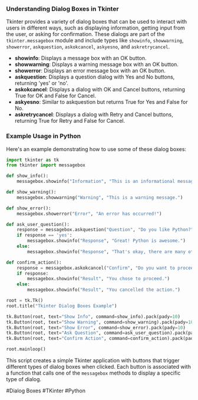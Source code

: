 ### Understanding Dialog Boxes in Tkinter

Tkinter provides a variety of dialog boxes that can be used to interact with users in different ways, such as displaying information, getting input from the user, or asking for confirmation. These dialogs are part of the `tkinter.messagebox` module and include types like `showinfo`, `showwarning`, `showerror`, `askquestion`, `askokcancel`, `askyesno`, and `askretrycancel`.

- **showinfo**: Displays a message box with an OK button.
- **showwarning**: Displays a warning message box with an OK button.
- **showerror**: Displays an error message box with an OK button.
- **askquestion**: Displays a question dialog with Yes and No buttons, returning 'yes' or 'no'.
- **askokcancel**: Displays a dialog with OK and Cancel buttons, returning True for OK and False for Cancel.
- **askyesno**: Similar to askquestion but returns True for Yes and False for No.
- **askretrycancel**: Displays a dialog with Retry and Cancel buttons, returning True for Retry and False for Cancel.

### Example Usage in Python

Here's an example demonstrating how to use some of these dialog boxes:

```python
import tkinter as tk
from tkinter import messagebox

def show_info():
    messagebox.showinfo("Information", "This is an informational message.")

def show_warning():
    messagebox.showwarning("Warning", "This is a warning message.")

def show_error():
    messagebox.showerror("Error", "An error has occurred!")

def ask_user_question():
    response = messagebox.askquestion("Question", "Do you like Python?")
    if response == 'yes':
        messagebox.showinfo("Response", "Great! Python is awesome.")
    else:
        messagebox.showinfo("Response", "That's okay, there are many other great languages.")

def confirm_action():
    response = messagebox.askokcancel("Confirm", "Do you want to proceed?")
    if response:
        messagebox.showinfo("Result", "You chose to proceed.")
    else:
        messagebox.showinfo("Result", "You cancelled the action.")

root = tk.Tk()
root.title("Tkinter Dialog Boxes Example")

tk.Button(root, text="Show Info", command=show_info).pack(pady=10)
tk.Button(root, text="Show Warning", command=show_warning).pack(pady=10)
tk.Button(root, text="Show Error", command=show_error).pack(pady=10)
tk.Button(root, text="Ask Question", command=ask_user_question).pack(pady=10)
tk.Button(root, text="Confirm Action", command=confirm_action).pack(pady=10)

root.mainloop()
```

This script creates a simple Tkinter application with buttons that trigger different types of dialog boxes when clicked. Each button is associated with a function that calls one of the `messagebox` methods to display a specific type of dialog.

#Dialog Boxes #TKinter #Python
